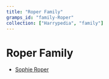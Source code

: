 ```yaml
---
title: "Roper Family"
gramps_id: "family-Roper"
collection: ["Harrypedia", "family"]
---
```


# Roper Family

- [Sophie Roper](/Harrypedia/people/Roper/Sophie/)
